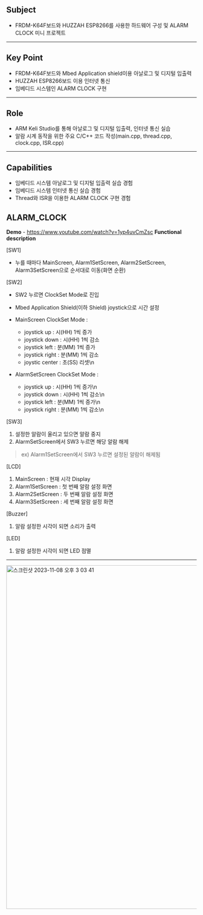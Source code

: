 ## Subject

- FRDM-K64F보드와 HUZZAH ESP8266를 사용한 하드웨어 구성 및 ALARM CLOCK 미니 프로젝트

---

## Key Point

- FRDM-K64F보드와 Mbed Application shield이용 아날로그 및 디지털 입출력
- HUZZAH ESP8266보드 이용 인터넷 통신
- 임베디드 시스템인 ALARM CLOCK 구현

---

## Role

- ARM Keli Studio를 통해 아날로그 및 디지털 입출력, 인터넷 통신 실습
- 알람 시계 동작을 위한 주요 C/C++ 코드 작성(main.cpp, thread.cpp, clock.cpp, ISR.cpp)

---

## **Capabilities**

- 임베디드 시스템 아날로그 및 디지털 입출력 실습 경험
- 임베디드 시스템 인터넷 통신 실습 경험
- Thread와 ISR을 이용한 ALARM CLOCK 구현 경험

## ALARM_CLOCK

**Demo**
    - https://www.youtube.com/watch?v=1yp4uvCmZsc
**Functional description**
    
[SW1]
    
- 누를 때마다 MainScreen, Alarm1SetScreen, Alarm2SetScreen, Alarm3SetScreen으로 순서대로 이동(화면 순환)
    
[SW2]
    
- SW2 누르면 ClockSet Mode로 진입
- Mbed Application Shield(이하 Shield) joystick으로 시간 설정
- MainScreen ClockSet Mode :
    
    - joystick up : 시(HH) 1씩 증가
    - joystick down : 시(HH) 1씩 감소
    - joystick left : 분(MM) 1씩 증가
    - joystick right : 분(MM) 1씩 감소
    - joystic center : 초(SS) 리셋\n
     
- AlarmSetScreen ClockSet Mode :
    
    - joystick up : 시(HH) 1씩 증가\n 
    - joystick down : 시(HH) 1씩 감소\n 
    - joystick left : 분(MM) 1씩 증가\n 
    - joystick right : 분(MM) 1씩 감소\n
    
[SW3]
    
1. 설정한 알람이 울리고 있으면 알람 중지
2. AlarmSetScreen에서 SW3 누르면 해당 알람 해제
    
> ex) Alarm1SetScreen에서 SW3 누르면 설정된 알람이 해제됨
 
    
[LCD]
1. MainScreen : 현재 시각 Display
2. Alarm1SetScreen : 첫 번째 알람 설정 화면
3. Alarm2SetScreen : 두 번째 알람 설정 화면
4. Alarm3SetScreen : 세 번째 알람 설정 화면
    
[Buzzer]
    
1. 알람 설정한 시각이 되면 소리가 출력
    
[LED]
    
1. 알람 설정한 시각이 되면 LED 점멸

---

<img width="910" alt="스크린샷 2023-11-08 오후 3 03 41" src="https://github.com/actorjung/Embedded_System/assets/112843229/317e1c3f-9fb5-498c-a505-a527b8fb561f">
